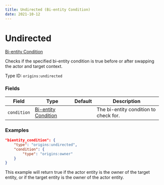 ```yaml
---
title: Undirected (Bi-entity Condition)
date: 2021-10-12
---
```

# Undirected

[Bi-entity Condition](../bientity_conditions.md)

Checks if the specified bi-entity condition is true before or after swapping the actor and target context.

Type ID: `origins:undirected`

### Fields

Field | Type | Default | Description
------|------|---------|-------------
`condition` | [Bi-entity Condition](../bientity_conditions.md) | | The bi-entity condition to check for.

### Examples
```json
"bientity_condition": {
	"type": "origins:undirected",
	"condition": {
		"type": "origins:owner"
	}
}
```
This example will return true if the actor entity is the owner of the target entity, or if the target entity is the owner of the actor entity.